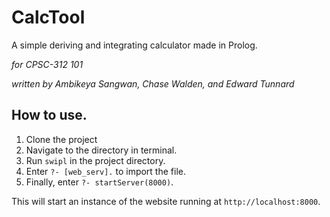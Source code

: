 # CalcTool

A simple deriving and integrating calculator made in Prolog.

_for CPSC-312 101_

_written by Ambikeya Sangwan, Chase Walden, and Edward Tunnard_

## How to use.

1. Clone the project
2. Navigate to the directory in terminal.
3. Run `swipl` in the project directory.
4. Enter `?- [web_serv].` to import the file.
5. Finally, enter `?- startServer(8000)`.

This will start an instance of the website running at `http://localhost:8000`.
